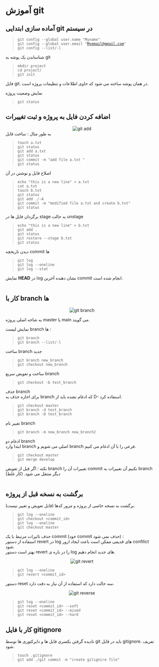 # آموزش git

## آماده سازی ابتدایی git در سیستم
 
> <code>git config --global user.name "Myname"</code>  
> <code>git config --global user.email "Myemail@gmail.com"</code>  
> <code>git config --list/-l</code>  

<p>شناساندن یک پوشه به git</p>

> <code>mkdir project</code>  
> <code>cd project/</code>  
> <code>git init</code>  

فایل git. در همان پوشه ساخته می شود که حاوی اطلاعات و تنظیمات پروژه است.  

<p>نمایش وضعیت پروژه </p>  

> <code>git status</code>  

## اضافه کردن فایل به پروژه و ثبت تغییرات

<div align="center">
  <img src="https://encrypted-tbn0.gstatic.com/images?q=tbn:ANd9GcTjUMKlOAdFOWaBW_Dk8Odg2AZipZo2b49RsvsKOeqPXLYC_8tvRH80Byc4HMu1rnaM714&usqp=CAU" alt="git add" style="width:auto;">
</div>
به طور مثال : ساخت فایل  

> <code>touch a.txt</code>  
> <code>git status</code>  
> <code>git add a.txt</code>  
> <code>git status</code>  
> <code>git commit -m "add file a.txt "</code>  
> <code>git status</code>  

اصلاح فایل و نوشتن در آن  
> <code>echo "this is a new line" > a.txt</code>  
> <code>cat a.txt</code>    
> <code>touch b.txt</code>  
> <code>git status</code>  
> <code>git add ./-A</code>   
> <code>git commit -m "modified file a.txt and create b.txt"</code>  
> <code>git status</code>  

برگردان فایل ها در stage به حالت unstage

> <code>echo "this is a new line" > b.txt</code>     
> <code>git add .</code>  
> <code>git status</code>  
> <code>git restore --stage b.txt </code>  
> <code>git status</code>   

دیدن تاریخچه commit ها

> <code>git log</code>  
> <code>git log --oneline</code>  
> <code>git log --stat</code>  

نمایش **HEAD** در log نشان دهنده آخرین commit انجام شده است.  
</br>  
## کار با branch ها

<div align="center">
  <img src="https://encrypted-tbn0.gstatic.com/images?q=tbn:ANd9GcTFKUtCq_zsUm4gX7FwWydZ99wzZLUDv0R45hgdoB3_5BAyEmbPt5qXPB7RzDRXfYBjTf0&usqp=CAU" alt="git branch" style="width:auto;">
</div>

به شاخه اصلی پروژه master یا main می گویند.  

نمایش لیست branch ها :  
> <code>git branch</code>  
> <code>git branch --list/-l</code>  

ساخت branch جدید  
> <code>git branch new_branch</code>  
> <code>git checkout new_branch</code>  

ساخت و تعویض سریع branch  
> <code>git checkout -b test_branch</code> 

حذف branch   
برای اجازه حذف به branch که ادغام نشده باید از D- استفاده کرد.  
> <code>git checkout master</code>   
> <code>git branch -d test_branch</code>  
> <code>git branch -D test_branch</code>  

تغییر نام branch  
> <code>git branch -m new_branch new_branch2</code>  

ادغام دو branch  
ابتدا وارد branch اصلی می شویم و branch فرعی را با آن ادغام می کنیم.  

> <code>git checkout master </code>   
> <code>git merge develop </code>  

نکته : اگر قبل از تعویض  branch تغییرات آن را commit نکنیم آن تغییرات به branch دیگر منتقل می شود. (کار غلط)  
</br>
## برگشت به نسخه قبل از پروژه  

برگشت به نسخه خاصی از پروژه و مرور کدها (قابل تعویض و تغییر نیست).  
> <code>git log --oneline </code>   
> <code>git checkout <commit_id> </code>  
> <code>git log --oneline </code>  
> <code>git checkout master </code>  

حذف تاثیرات مرتبط با یک commit (خود commit حذف نمی شود) :  
استفاده از دستور revert در log های قدیمی ممکن است باعث ایجاد ارور confilict شود.  
بهتر است دستور revert را در باره ی log های جدید انجام دهیم.  
<div align="center">
  <img src="https://encrypted-tbn0.gstatic.com/images?q=tbn:ANd9GcREslOV3MOQDtRqG21waIy_t9lHL0WQTDBlTeCxK-gTrCdHl9ZYXzb6e4JjTFQpAmRLUNE&usqp=CAU" alt="git revert" style="width:auto;">  
</div>  

> <code>git log --oneline </code>   
> <code>git revert <commit_id> </code>  

دستور reset سه حالت دارد که استفاده از آن نیاز به دقت دارد.  
<div align="center">
  <img src="https://www.bogotobogo.com/DevOps/SCM/Git/images/Hard_Reset/three-resets.png" alt="git reverse" style="width:auto;">
</div>  

> <code>git log --oneline </code>   
> <code>git reset <commit_id> --soft</code>  
> <code>git reset <commit_id>  --mixed</code>  
> <code>git reset <commit_id>  --hard</code>  

## کار با فایل gitignore  
نادیده گرفتن یکسری فایل ها و دایرکتوری ها توسط git باید در فایل gitignore. تعریف شود.  

> <code>touch .gitignore</code>  
> <code>git add ./git commit -m "create gitignire file"</code>   
